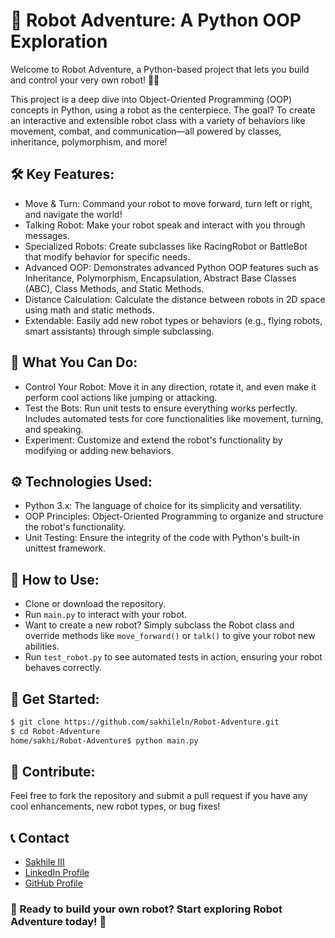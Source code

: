 # 🦾 Robot Adventure: A Python OOP Exploration
Welcome to Robot Adventure, a Python-based project that lets you build and control your very own robot! 🚀🤖

This project is a deep dive into Object-Oriented Programming (OOP) concepts in Python, using a robot as the centerpiece. The goal? To create an interactive and extensible robot class with a variety of behaviors like movement, combat, and communication—all powered by classes, inheritance, polymorphism, and more!

## 🛠️ Key Features:
- Move & Turn: Command your robot to move forward, turn left or right, and navigate the world!
- Talking Robot: Make your robot speak and interact with you through messages.
- Specialized Robots: Create subclasses like RacingRobot or BattleBot that modify behavior for specific needs.
- Advanced OOP: Demonstrates advanced Python OOP features such as Inheritance, Polymorphism, Encapsulation, Abstract Base Classes (ABC), Class Methods, and Static Methods.
- Distance Calculation: Calculate the distance between robots in 2D space using math and static methods.
- Extendable: Easily add new robot types or behaviors (e.g., flying robots, smart assistants) through simple subclassing.

## 🤖 What You Can Do:
- Control Your Robot: Move it in any direction, rotate it, and even make it perform cool actions like jumping or attacking.
- Test the Bots: Run unit tests to ensure everything works perfectly. Includes automated tests for core functionalities like movement, turning, and speaking.
- Experiment: Customize and extend the robot's functionality by modifying or adding new behaviors.

## ⚙️ Technologies Used:
- Python 3.x: The language of choice for its simplicity and versatility.
- OOP Principles: Object-Oriented Programming to organize and structure the robot's functionality.
- Unit Testing: Ensure the integrity of the code with Python's built-in unittest framework.

## 📝 How to Use:
- Clone or download the repository.
- Run `main.py` to interact with your robot.
- Want to create a new robot? Simply subclass the Robot class and override methods like `move_forward()` or `talk()` to give your robot new abilities.
- Run `test_robot.py` to see automated tests in action, ensuring your robot behaves correctly.

## 🚀 Get Started:
```bash
$ git clone https://github.com/sakhileln/Robot-Adventure.git
$ cd Robot-Adventure
home/sakhi/Robot-Adventure$ python main.py
```
## 🌟 Contribute:
Feel free to fork the repository and submit a pull request if you have any cool enhancements, new robot types, or bug fixes!

## 📞 Contact
- [Sakhile III]()
- [LinkedIn Profile](https://www.linkedin.com/in/sakhile-ndlazi)
- [GitHub Profile](https://github.com/sakhileln)

### 🦾 Ready to build your own robot? Start exploring Robot Adventure today! 🌟
